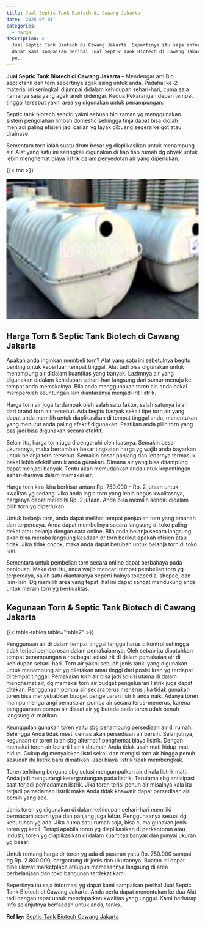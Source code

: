 ```yaml
---
title: Jual Septic Tank Biotech di Cawang Jakarta
date: '2025-07-01'
categories:
  - harga
description: >-
  Jual Septic Tank Biotech di Cawang Jakarta. Sepertinya itu saja informasi yg
  dapat kami sampaikan perihal Jual Septic Tank Biotech di Cawang Jakarta. Anda
  pe...
---
```


**Jual Septic Tank Biotech di Cawang Jakarta** – Mendengar arti Bio septictank dan torn sepertinya agak asing untuk anda. Padahal ke-2 material ini seringkali dijumpai didalam kehidupan sehari-hari, cuma saja namanya saja yang agak aneh didengar. Kedua Pekarangan depan tempat tinggal tersebut yakni area yg digunakan untuk penampungan.

Septic tank biotech sendiri yakni sebuah bio zaman yg menggunakan sistem pengolahan limbah domestic sehingga tinja dapat bisa diolah menjadi paling efisien jadi carian yg layak dibuang segera ke got atau drainase.

Sementara torn ialah suatu drum besar yg diaplikasikan untuk menampung air. Alat yang satu ini seringkali digunakan di tiap tiap rumah dg obyek untuk lebih menghemat biaya listrik dalam penyedotan air yang diperlukan.

{{< toc >}}

![Jual Septic Tank Biotech di Cawang Jakarta](/images/jual-bio-septictank-32.png)

## Harga Torn & Septic Tank Biotech di Cawang Jakarta

Apakah anda inginkan membeli torn? Alat yang satu ini sebetulnya begitu penting untuk keperluan tempat tinggal. Alat tadi bisa digunakan untuk menampung air didalam kuantitas yang banyak. Lazimnya air yang digunakan didalam kehidupan sehari-hari langsung dari sumur menuju ke tempat anda memakainya. Bila anda menggunakan toren air, anda bakal memperoleh keuntungan lain diantaranya menjadi irit listrik.

Harga torn air juga terdampak oleh salah satu faktor, salah satunya ialah dari brand torn air tersebut. Ada begitu banyak sekali tipe torn air yang dapat anda memilih untuk diaplikasikan di tempat tinggal anda, menentukan yang menurut anda paling efektif digunakan. Pastikan anda pilih torn yang pas jadi bisa digunakan secara efektif.

Selain itu, harga torn juga dipengaruhi oleh luasnya. Semakin besar ukurannya, maka bertambah besar tingkatan harga yg wajib anda bayarkan untuk belanja torn tersebut. Semakin besar panjang dan lebarnya termasuk bakal lebih efektif untuk anda gunakan. Dimana air yang bisa ditampung dapat menjadi banyak. Tentu akan memudahkan anda untuk kepentingan sehari-harinya dalam memakai air.

Harga torn kira-kira berkisar antara Rp. 750.000 – Rp. 2 jutaan untuk kwalitas yg sedang. Jika anda ingin torn yang lebih bagus kwalitasnya, harganya dapat melebihi Rp. 2 jutaan. Anda bisa memilih sendiri didalam pilih torn yg diperlukan.

Untuk belanja torn, anda dapat melihat tempat penjualan torn yang amanah dan terpercaya. Anda dapat membelinya secara langsung di toko paling dekat atau belanja dengan cara online. Bila anda belanja secara langsung akan bisa meraba langsung keadaan dr torn berikut apakah efisien atau tidak. Jika tidak cocok, maka anda dapat berubah untuk belanja torn di toko lain.

Sementara untuk pembelian torn secara online dapat berbahaya pada penipuan. Maka dari itu, anda wajib mencari tempat pembelian torn yg terpercaya, salah satu diantaranya seperti halnya tokopedia, shopee, dan lain-lain. Dg memilih area yang tepat, hal ini dapat sangat mendukung anda untuk meraih torn yg berkualitas.

## Kegunaan Torn & Septic Tank Biotech di Cawang Jakarta

{{< table-tables table="table2" >}}

Penggunaan air di dalam tempat tinggal tangga harus dikontrol sehingga tidak terjadi pemborosan dalam pemakaiannya. Oleh sebab itu dibutuhkan tempat penampungan air sebagai solusi irit di dalam pemakaian air di kehidupan sehari-hari. Torn air yakni sebuah jenis tanki yang digunakan untuk menampung air yg diletakan amat tinggi dari posisi kran yg terdapat di tempat tinggal. Pemakaian torn air bisa jadi solusi utama di dalam menghemat air, dg memakai torn air budget pengeluaran listrik juga dapat ditekan. Penggunaan pompa air secara terus menerus jika tidak gunakan toren bisa menyebabkan budget pengeluaran listrik anda naik. Adanya toren mampu mengurangi pemakaian pompa air secara terus-menerus, karena pengguanaan pompa air disaat air yg berada pada toren udah penuh langsung di matikan.

Keunggulan gunakan toren yaitu sbg penampung persediaan air di rumah. Sehingga Anda tidak mesti cemas akan persediaan air bersih. Selanjutnya, kegunaan dr toren ialah sbg alternatif penghemat biaya listrik. Dengan memakai toren air berarti listrik dirumah Anda tidak usah mati hidup-mati hidup. Cukup dg menyalakan listri sekali dan mengisi torn air hingga penuh sesudah itu listrik baru dimatikan. Jadi biaya listrik tidak membengkak.

Toren terhitung berguna sbg solusi mengumpulkan air dikala listrik mati. Anda jadi mengurangi ketergantungan pada listrik. Terutama sbg antisipasi saat terjadi pemadaman listrik. Jika toren terisi penuh air misalnya kala itu terjadi pemadaman listrik maka Anda tidak khawatir dapat persediaan air bersih yang ada.

Jenis toren yg digunakan di dalam kehidupan sehari-hari memiliki bermacam acam type dan panjang juga lebar. Penggunaanya sesuai dg kebutuhan yg ada. Jika cuma satu rumah saja, bisa cuma gunakan jenis toren yg kecil. Tetapi apabila toren yg diaplikasikan di perkantoran atau industi, toren yg diaplikasikan di dalam kuantitas banyak dan punyai ukuran yg besar.

Untuk rentang harga dr toren yg ada di pasaran yaitu Rp. 750.000 sampai dg Rp. 2.800.000, bergantung dr jenis dan ukurannya. Buatan ini dapat dibeli lewat marketplace ataupun memesannya langsung di area perbelanjaan dan toko bangunan terdekat kami.

Sepertinya itu saja informasi yg dapat kami sampaikan perihal Jual Septic Tank Biotech di Cawang Jakarta. Anda perlu dapat menentukan ke dua Alat tadi dengan tepat untuk mendapatkan kwalitas yang unggul. Kami berharap Info selanjutnya berfaedah untuk anda, tanks.

**Ref by:** [Septic Tank Biotech Cawang Jakarta](https://id.wikipedia.org/wiki/Septic)
